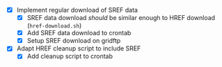 - [x] Implement regular download of SREF data
    - [x] SREF data download _should_ be similar enough to HREF download (`href-download.sh`)
    - [x] Add SREF data download to crontab
    - [x] Setup SREF download on gridftp
- [x] Adapt HREF cleanup script to include SREF
    - [x] Add cleanup script to crontab
